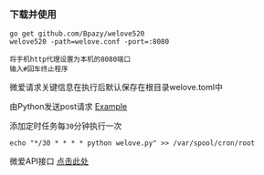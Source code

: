 
### 下载并使用
```
go get github.com/Bpazy/welove520
welove520 -path=welove.conf -port=:8080

将手机http代理设置为本机的8080端口
输入#回车终止程序
```
微爱请求关键信息在执行后默认保存在根目录welove.toml中

由Python发送post请求 [Example](https://github.com/Bpazy/welove520_API/blob/master/example/post.py)

添加定时任务每`30`分钟执行一次

`echo "*/30 * * * * python welove.py" >> /var/spool/cron/root`

微爱API接口 [点击此处](https://github.com/Bpazy/welove520_API/blob/master/example/API.md)
